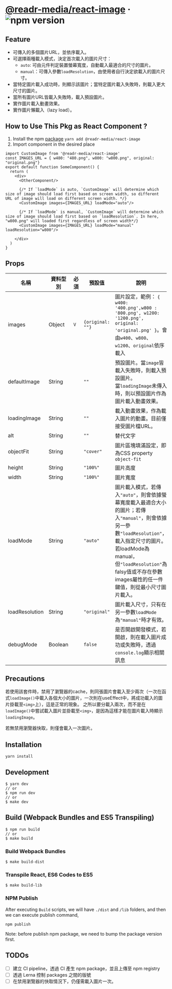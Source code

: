 # [@readr-media/react-image](https://www.npmjs.com/package/@readr-media/react-image) &middot; ![npm version](https://img.shields.io/npm/v/@readr-media/react-image.svg?style=flat)




## Feature

- 可傳入的多個圖片URL，並依序載入。
- 可選擇兩種載入模式，決定首次載入的圖片尺寸：
  - `auto`: 可由元件判定裝置螢幕寬度，自動載入最適合的尺寸的圖片。
  - `manual`：可傳入參數`loadResolution`，由使用者自行決定欲載入的圖片尺寸。
- 當特定圖片載入成功時，則顯示該圖片；當特定圖片載入失敗時，則載入更大尺寸的圖片。
- 當所有圖片URL皆載入失敗時，載入預設圖片。
- 實作圖片載入動畫效果。
- 實作圖片懶載入（lazy load）。

## How to Use This Pkg as React Component ?
1. Install the npm [package](https://www.npmjs.com/package/@readr-media/react-image)
`yarn add @readr-media/react-image`
2. Import component in the desired place

```
import CustomImage from '@readr-media/react-image'
const IMAGES_URL = { w480: "480.png", w800: "w800.png", original: "original.png"}
export default function SomeComponent() {
  return (
    <div>
      <OtherComponent/>
      
      {/* If `loadMode` is auto, `CustomImage` will determine which size of image should load first based on screen width, so different URL of image will load on different screen width. */}
      <CustomImage images={IMAGES_URL} loadMode="auto"/>
      
      {/* If `loadMode` is manual, `CustomImage` will determine which size of image should load first based on `loadResolution`. In here, "w800.png" will loaded first regardless of screen width*/}
      <CustomImage images={IMAGES_URL} loadMode="manual" loadResolution="w800"/>

    </div>
  )
}
```




## Props 

| 名稱         | 資料型別 | 必須 | 預設值           | 說明                                                                                                                                                                                                                                                    |
| ------------ | -------- | ---- | ---------------- | ------------------------------------------------------------------------------------------------------------------------------------------------------------------------------------------------------------------------------------------------------- |
| images       | Object   | `V`  | `{original: ""}` | 圖片設定，範例： `{ w400: '400.png',w800 : '800.png', w1200: '1200.png', original: 'original.png' }`。會由`w400`、`w800`、`w1200`、`original`依序載入                                                                                                   |
| defaultImage | String   |      | `""`             | 預設圖片。當`image`皆載入失敗時，則載入預設圖片。<br>當`loadingImage`未傳入時，則以預設圖片作為圖片載入動畫效果。                                                                                                                                       |
| loadingImage | String   |      | `""`             | 載入動畫效果，作為載入圖片的動畫。目前僅接受圖片檔URL。                                                                                                                                                                                                 |
| alt          | String   |      | `""`             | 替代文字                                                                                                                                                                                                                                                |
| objectFit    | String   |      | `"cover"`        | 圖片區塊填滿設定，即為CSS property `object-fit`                                                                                                                                                                                                         |
| height       | String   |      | `"100%"`         | 圖片高度                                                                                                                                                                                                                                                |
| width        | String   |      | `"100%"`         | 圖片寬度                                                                                                                                                                                                                                                |
| loadMode     | String   |      | `"auto"`         | 圖片載入模式，若傳入`"auto"`，則會依據螢幕寬度載入最適合大小的圖片；若傳入`"manual"`，則會依據另一參數`"loadResolution"`，載入指定尺寸的圖片。若loadMode為manual，但`"loadResolution"`為falsy值或不存在參數images屬性的任一件鍵值，則從最小尺寸圖片載入。 |
| loadResolution|String|      |`"original"`|圖片載入尺寸，只有在另一參數`loadMode`為`"manual"`時才有效。|
| debugMode    | Boolean  |      | `false`          | 是否開啟開發模式，若開啟，則在載入圖片成功或失敗時，透過`console.log`顯示相關訊息                                                                                                                                                                       |







## Precautions
若使用該套件時，禁用了瀏覽器的cache，則同張圖片會載入至少兩次（一次在函式`loadImage()`中載入各個大小的圖片，一次則在useEffect中，將成功載入的圖片掛載至`<img>`上），這是正常的現象。
之所以要分載入兩次，而不是在`loadImage()`中嘗試載入圖片並掛載至`<img>`，是因為這樣才能在圖片載入時顯示`loadingImage`。

若無禁用瀏覽器快取，則僅會載入一次圖片。

## Installation
`yarn install`

## Development
```
$ yarn dev
// or
$ npm run dev
// or
$ make dev
```

## Build (Webpack Bundles and ES5 Transpiling)
```
$ npm run build
// or
$ make build
```

### Build Webpack Bundles 
```
$ make build-dist
```

### Transpile React, ES6 Codes to ES5 
```
$ make build-lib
```

### NPM Publish
After executing `Build` scripts, we will have `./dist` and `/lib` folders,
and then we can execute publish command,
```
npm publish
```

Note: before publish npm package, we need to bump the package version first. 


## TODOs
- [ ] 建立 CI pipeline，透過 CI 產生 npm package，並且上傳至 npm registry
- [ ] 透過 Lerna 控制 packages 之間的版號
- [ ] 在禁用瀏覽器的快取情況下，仍僅需載入圖片一次。
